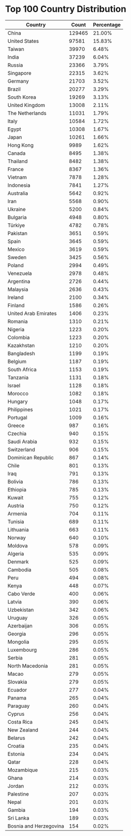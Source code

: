 # Top 100 Country Distribution
| Country | Count | Percentage |
|----|----|----|
| China | 129465 | 21.00% |
| United States | 97581 | 15.83% |
| Taiwan | 39970 | 6.48% |
| India | 37239 | 6.04% |
| Russia | 23366 | 3.79% |
| Singapore | 22315 | 3.62% |
| Germany | 21703 | 3.52% |
| Brazil | 20277 | 3.29% |
| South Korea | 19269 | 3.13% |
| United Kingdom | 13008 | 2.11% |
| The Netherlands | 11031 | 1.79% |
| Italy | 10584 | 1.72% |
| Egypt | 10308 | 1.67% |
| Japan | 10261 | 1.66% |
| Hong Kong | 9989 | 1.62% |
| Canada | 8495 | 1.38% |
| Thailand | 8482 | 1.38% |
| France | 8367 | 1.36% |
| Vietnam | 7878 | 1.28% |
| Indonesia | 7841 | 1.27% |
| Australia | 5642 | 0.92% |
| Iran | 5568 | 0.90% |
| Ukraine | 5200 | 0.84% |
| Bulgaria | 4948 | 0.80% |
| Türkiye | 4782 | 0.78% |
| Pakistan | 3651 | 0.59% |
| Spain | 3645 | 0.59% |
| Mexico | 3619 | 0.59% |
| Sweden | 3425 | 0.56% |
| Poland | 2994 | 0.49% |
| Venezuela | 2978 | 0.48% |
| Argentina | 2726 | 0.44% |
| Malaysia | 2636 | 0.43% |
| Ireland | 2100 | 0.34% |
| Finland | 1586 | 0.26% |
| United Arab Emirates | 1406 | 0.23% |
| Romania | 1310 | 0.21% |
| Nigeria | 1223 | 0.20% |
| Colombia | 1223 | 0.20% |
| Kazakhstan | 1210 | 0.20% |
| Bangladesh | 1199 | 0.19% |
| Belgium | 1187 | 0.19% |
| South Africa | 1153 | 0.19% |
| Tanzania | 1131 | 0.18% |
| Israel | 1128 | 0.18% |
| Morocco | 1082 | 0.18% |
| Hungary | 1048 | 0.17% |
| Philippines | 1021 | 0.17% |
| Portugal | 1009 | 0.16% |
| Greece | 987 | 0.16% |
| Czechia | 940 | 0.15% |
| Saudi Arabia | 932 | 0.15% |
| Switzerland | 906 | 0.15% |
| Dominican Republic | 867 | 0.14% |
| Chile | 801 | 0.13% |
| Iraq | 791 | 0.13% |
| Bolivia | 786 | 0.13% |
| Ethiopia | 785 | 0.13% |
| Kuwait | 755 | 0.12% |
| Austria | 750 | 0.12% |
| Armenia | 704 | 0.11% |
| Tunisia | 689 | 0.11% |
| Lithuania | 663 | 0.11% |
| Norway | 640 | 0.10% |
| Moldova | 578 | 0.09% |
| Algeria | 535 | 0.09% |
| Denmark | 525 | 0.09% |
| Cambodia | 505 | 0.08% |
| Peru | 494 | 0.08% |
| Kenya | 448 | 0.07% |
| Cabo Verde | 400 | 0.06% |
| Latvia | 390 | 0.06% |
| Uzbekistan | 342 | 0.06% |
| Uruguay | 326 | 0.05% |
| Azerbaijan | 306 | 0.05% |
| Georgia | 296 | 0.05% |
| Mongolia | 295 | 0.05% |
| Luxembourg | 286 | 0.05% |
| Serbia | 281 | 0.05% |
| North Macedonia | 281 | 0.05% |
| Macao | 279 | 0.05% |
| Slovakia | 279 | 0.05% |
| Ecuador | 277 | 0.04% |
| Panama | 265 | 0.04% |
| Paraguay | 260 | 0.04% |
| Cyprus | 256 | 0.04% |
| Costa Rica | 245 | 0.04% |
| New Zealand | 244 | 0.04% |
| Belarus | 242 | 0.04% |
| Croatia | 235 | 0.04% |
| Estonia | 234 | 0.04% |
| Qatar | 228 | 0.04% |
| Mozambique | 215 | 0.03% |
| Ghana | 214 | 0.03% |
| Jordan | 212 | 0.03% |
| Palestine | 207 | 0.03% |
| Nepal | 201 | 0.03% |
| Gambia | 194 | 0.03% |
| Sri Lanka | 189 | 0.03% |
| Bosnia and Herzegovina | 154 | 0.02% |
